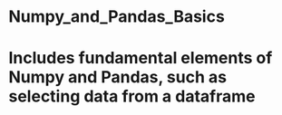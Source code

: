 # Numpy_and_Pandas_Basics
# Includes fundamental elements of Numpy and Pandas, such as selecting data from a dataframe 
